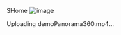 SHome
![image](https://github.com/leeun22/SHome/assets/117708296/e7779983-d902-49c2-ab0e-a69dcc434d36)

Uploading demoPanorama360.mp4…


